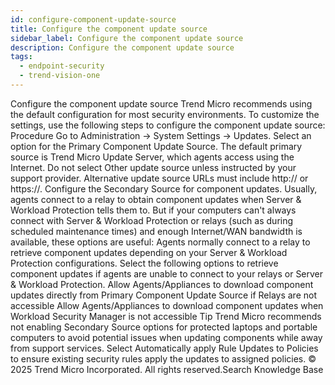 ```yaml
---
id: configure-component-update-source
title: Configure the component update source
sidebar_label: Configure the component update source
description: Configure the component update source
tags:
  - endpoint-security
  - trend-vision-one
---
```


 Configure the component update source Trend Micro recommends using the default configuration for most security environments. To customize the settings, use the following steps to configure the component update source: Procedure Go to Administration → System Settings → Updates. Select an option for the Primary Component Update Source. The default primary source is Trend Micro Update Server, which agents access using the Internet. Do not select Other update source unless instructed by your support provider. Alternative update source URLs must include http:// or https://. Configure the Secondary Source for component updates. Usually, agents connect to a relay to obtain component updates when Server & Workload Protection tells them to. But if your computers can't always connect with Server & Workload Protection or relays (such as during scheduled maintenance times) and enough Internet/WAN bandwidth is available, these options are useful: Agents normally connect to a relay to retrieve component updates depending on your Server & Workload Protection configurations. Select the following options to retrieve component updates if agents are unable to connect to your relays or Server & Workload Protection. Allow Agents/Appliances to download component updates directly from Primary Component Update Source if Relays are not accessible Allow Agents/Appliances to download component updates when Workload Security Manager is not accessible Tip Trend Micro recommends not enabling Secondary Source options for protected laptops and portable computers to avoid potential issues when updating components while away from support services. Select Automatically apply Rule Updates to Policies to ensure existing security rules apply the updates to assigned policies. © 2025 Trend Micro Incorporated. All rights reserved.Search Knowledge Base
